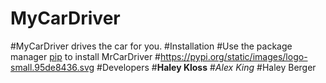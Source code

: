 # MyCarDriver
#MyCarDriver drives the car for you.
#Installation
#Use the package manager [pip](https://pypi.org/project/pip/) to install MrCarDriver
#https://pypi.org/static/images/logo-small.95de8436.svg
#Developers
#**Haley Kloss**
#*Alex King*
#Haley Berger
